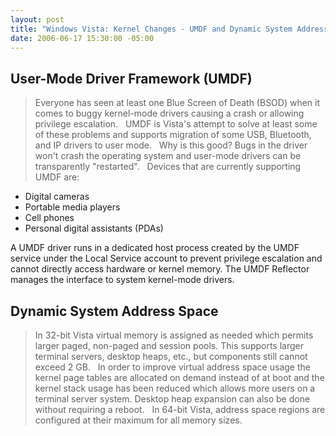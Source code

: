 ```yaml
---
layout: post
title: "Windows Vista: Kernel Changes - UMDF and Dynamic System Address Space"
date: 2006-06-17 15:30:00 -05:00
---
```


## User-Mode Driver Framework (UMDF)

> Everyone has seen at least one Blue Screen of Death (BSOD) when it comes to buggy kernel-mode drivers causing a crash or allowing privilege escalation.
 
UMDF is Vista's attempt to solve at least some of these problems and supports migration of some USB, Bluetooth, and IP drivers to user mode.
 
Why is this good? Bugs in the driver won't crash the operating system and user-mode drivers can be transparently "restarted".
 
Devices that are currently supporting UMDF are:

 * Digital cameras 
 * Portable media players 
 * Cell phones 
 * Personal digital assistants (PDAs)	

A UMDF driver runs in a dedicated host process created by the UMDF service under the Local Service account to prevent privilege escalation and cannot directly access hardware or kernel memory. The UMDF Reflector manages the interface to system kernel-mode drivers.

## Dynamic System Address Space

> In 32-bit Vista virtual memory is assigned as needed which permits larger paged, non-paged and session pools. This supports larger terminal servers, desktop heaps, etc., but components still cannot exceed 2 GB.
 
In order to improve virtual address space usage the kernel page tables are allocated on demand instead of at boot and the kernel stack usage has been reduced which allows more users on a terminal server system. Desktop heap expansion can also be done without requiring a reboot.
 
In 64-bit Vista, address space regions are configured at their maximum for all memory sizes.
